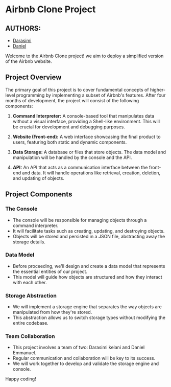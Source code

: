 # Airbnb Clone Project

<h2>AUTHORS:</h2>

- [Darasimi](kelanidarasimi9@gmail)
- [Daniel](olaleyedaniel2000@gmail.com)

Welcome to the Airbnb Clone project! we aim to deploy a simplified version of the Airbnb website.

## Project Overview

The primary goal of this project is to cover fundamental concepts of higher-level programming by implementing a subset of Airbnb's features. After four months of development, the project will consist of the following components:

1. **Command Interpreter:** A console-based tool that manipulates data without a visual interface, providing a Shell-like environment. This will be crucial for development and debugging purposes.

2. **Website (Front-end):** A web interface showcasing the final product to users, featuring both static and dynamic components.

3. **Data Storage:** A database or files that store objects. The data model and manipulation will be handled by the console and the API.

4. **API:** An API that acts as a communication interface between the front-end and data. It will handle operations like retrieval, creation, deletion, and updating of objects.

## Project Components

### The Console

- The console will be responsible for managing objects through a command interpreter.
- It will facilitate tasks such as creating, updating, and destroying objects.
- Objects will be stored and persisted in a JSON file, abstracting away the storage details.

### Data Model

- Before proceeding, we'll design and create a data model that represents the essential entities of our project.
- This model will guide how objects are structured and how they interact with each other.

### Storage Abstraction

- We will implement a storage engine that separates the way objects are manipulated from how they're stored.
- This abstraction allows us to switch storage types without modifying the entire codebase.

### Team Collaboration

- This project involves a team of two: Darasimi kelani and Daniel Emmanuel.
- Regular communication and collaboration will be key to its success.
- We will work together to develop and validate the storage engine and console.

Happy coding!

